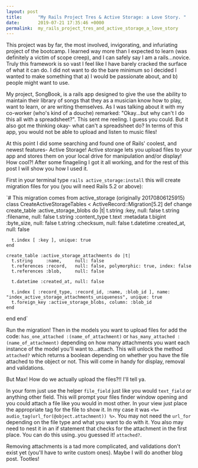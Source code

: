 ```yaml
---
layout: post
title:      "My Rails Project Tres & Active Storage: a Love Story. "
date:       2019-07-21 17:35:46 +0000
permalink:  my_rails_project_tres_and_active_storage_a_love_story
---
```



This project was by far, the most involved, invigorating, and infuriating project of the bootcamp. I learned way more than I expected to learn (was definitely a victim of scope creep), and I can safely say I am a rails...novice. Truly this framework is so vast I feel like I have barely cracked the surface of what it can do. I did not want to do the bare minimum so I decided I wanted to make something that a) I would be passionate about, and b) people might want to use.

My project, SongBook, is a rails app designed to give the use the ability to maintain their library of songs that they as a musician know how to play, want to learn, or are writing themselves. As I was talking about it with my co-worker (who's kind of a douche) remarked: "Okay...but why can't I do this all with a spreadsheet?". This sent me reeling. I guess you could. But it also got me thinking okay- what can't a spreadsheet do? In terms of this app, you would not be able to upload and listen to music files! 

At this point I did some searching and found one of Rails' coolest, and newest features- Active Storage! Active storage lets you upload files to your app and stores them on your local drive for manipulation and/or display! How cool?! After some finageling I got it all working, and for the rest of this post I will show you how I used it. 

First in your terminal type `rails active_storage:install` this will create migration files for you (you will need Rails 5.2 or above):

`# This migration comes from active_storage (originally 20170806125915)
class CreateActiveStorageTables < ActiveRecord::Migration[5.2]
  def change
    create_table :active_storage_blobs do |t|
      t.string   :key,        null: false
      t.string   :filename,   null: false
      t.string   :content_type
      t.text     :metadata
      t.bigint   :byte_size,  null: false
      t.string   :checksum,   null: false
      t.datetime :created_at, null: false

      t.index [ :key ], unique: true
    end

    create_table :active_storage_attachments do |t|
      t.string     :name,     null: false
      t.references :record,   null: false, polymorphic: true, index: false
      t.references :blob,     null: false

      t.datetime :created_at, null: false

      t.index [ :record_type, :record_id, :name, :blob_id ], name: "index_active_storage_attachments_uniqueness", unique: true
      t.foreign_key :active_storage_blobs, column: :blob_id
    end
  end
end`

Run the migration! Then in the models you want to upload files for add the code: `has_one_attached :(name_of_attachment)` or `has_many_attached :(name_of_attachment)` depending on how many attachments you want each instance of the model you'll want to...attach. This will unlock the method `attached?` which returns a boolean depending on whether you have the file attached to the object or not. This will come in handy for display, removal and validations. 

But Max! How do we actually upload the files?!! I'll tell ya. 

In your form just use the helper `file_field` just like you would `text_field` or anything other field. This will prompt your files finder window opening and you could attach a file like you would in most other.  In your view just place the appropriate tag for the file to show it. In my case it was `<%= audio_tag(url_for(@object.attachment)) %>`. You may not need the `url_for` depending on the file type and what you want to do with it.  You also may need to nest it in an if statement that checks for the attachment in the first place. You can do this using..you guessed it! `attached?`. 

Removing attachments is a tad more complicated, and validations don't exist yet (you'll have to write custom ones). Maybe I will do another blog post. Tootles! 





